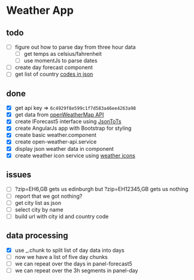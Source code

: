 # Weather App

## todo

- [ ] figure out how to parse day from three hour data
  - [ ] get temps as celsius/fahrenheit
  - [ ] use momentJs to parse dates
- [ ] create day forecast component
- [ ] get list of country [codes in json](https://gist.github.com/keeguon/2310008)

## done

- [X] get api key => `6c4929f8e599c1f7d583a46ee4263a98`
- [X] get data from [openWeatherMap API](http://openweathermap.org/forecast5)
- [X] create IForecast5 interface using [JsonToTs](http://www.jsontots.com/)
- [X] create AngularJs app with Bootstrap for styling
- [X] create basic weather.component
- [X] create open-weather-api.service
- [X] display json weather data in component
- [X] create weather icon service using [weather icons](https://openweathermap.org/weather-conditions)

## issues

- [ ] ?zip=EH6,GB gets us edinburgh but ?zip=EH12345,GB gets us nothing
- [ ] report that we got nothing?
- [ ] get city list as json
- [ ] select city by name
- [ ] build url with city id and country code

## data processing

- [X] use _.chunk to split list of day data into days
- [ ] now we have a list of five day chunks
- [ ] we can repeat over the days in panel-forecast5
- [ ] we can repeat over the 3h segments in panel-day
